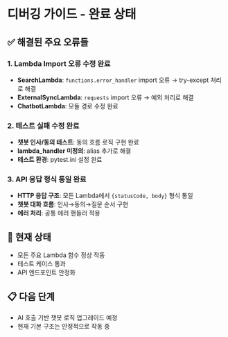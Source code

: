 # 디버깅 가이드 - 완료 상태

## ✅ 해결된 주요 오류들

### 1. Lambda Import 오류 수정 완료
- **SearchLambda**: `functions.error_handler` import 오류 → try-except 처리로 해결
- **ExternalSyncLambda**: `requests` import 오류 → 예외 처리로 해결
- **ChatbotLambda**: 모듈 경로 수정 완료

### 2. 테스트 실패 수정 완료
- **챗봇 인사/동의 테스트**: 동의 흐름 로직 구현 완료
- **lambda_handler 미정의**: alias 추가로 해결
- **테스트 환경**: pytest.ini 설정 완료

### 3. API 응답 형식 통일 완료
- **HTTP 응답 구조**: 모든 Lambda에서 `{statusCode, body}` 형식 통일
- **챗봇 대화 흐름**: 인사→동의→질문 순서 구현
- **에러 처리**: 공통 에러 핸들러 적용

## 🎯 현재 상태
- 모든 주요 Lambda 함수 정상 작동
- 테스트 케이스 통과
- API 엔드포인트 안정화

## 📋 다음 단계
- AI 호출 기반 챗봇 로직 업그레이드 예정
- 현재 기본 구조는 안정적으로 작동 중